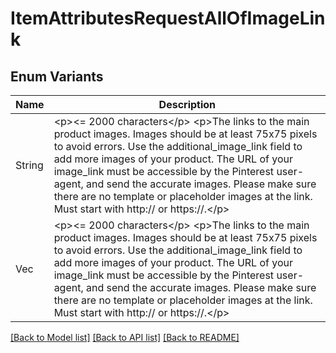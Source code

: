 # ItemAttributesRequestAllOfImageLink

## Enum Variants

| Name | Description |
|---- | -----|
| String | &lt;p&gt;&lt;&#x3D; 2000 characters&lt;/p&gt; &lt;p&gt;The links to the main product images. Images should be at least 75x75 pixels to avoid errors. Use the additional_image_link field to add more images of your product. The URL of your image_link must be accessible by the Pinterest user-agent, and send the accurate images. Please make sure there are no template or placeholder images at the link. Must start with http:// or https://.&lt;/p&gt; |
| Vec<String> | &lt;p&gt;&lt;&#x3D; 2000 characters&lt;/p&gt; &lt;p&gt;The links to the main product images. Images should be at least 75x75 pixels to avoid errors. Use the additional_image_link field to add more images of your product. The URL of your image_link must be accessible by the Pinterest user-agent, and send the accurate images. Please make sure there are no template or placeholder images at the link. Must start with http:// or https://.&lt;/p&gt; |

[[Back to Model list]](../README.md#documentation-for-models) [[Back to API list]](../README.md#documentation-for-api-endpoints) [[Back to README]](../README.md)


